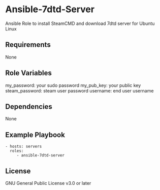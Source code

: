 Ansible-7dtd-Server
=========

Ansible Role to install SteamCMD and download 7dtd server for Ubuntu Linux

Requirements
------------

None

Role Variables
--------------

my_password: your sudo password
my_pub_key: your public key
steam_password: steam user password
username: end user username

Dependencies
------------

None

Example Playbook
----------------

    - hosts: servers
      roles:
         - ansible-7dtd-server

License
-------

GNU General Public License v3.0 or later
